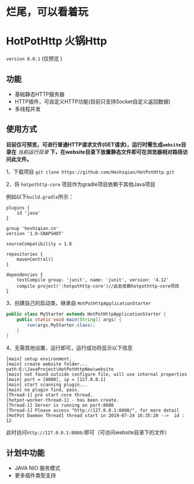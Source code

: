 # 烂尾，可以看着玩
# HotPotHttp 火锅Http

 `version 0.0.1` (仅预览 )

## 功能

- 基础静态HTTP服务器
- HTTP插件，可自定义HTTP功能(目前只支持Socket自定义返回数据)
- 多线程并发

## 使用方式

**目前仅可预览，可进行普通HTTP请求文件(GET请求)，运行时需生成`website`目录在** *当前运行目录* **下，在website目录下放置静态文件即可在浏览器相对路径访问此文件。**

1、下载项目
    `git clone https://github.com/Heshiqian/HotPotHttp.git`

2、将 `hotpothttp-core` 项目作为gradle项目依赖于其他Java项目

例如以下`build.gradle`所示：

```
plugins {
    id 'java'
}

group 'heshiqian.cn'
version '1.0-SNAPSHOT'

sourceCompatibility = 1.8

repositories {
    mavenCentral()
}

dependencies {
    testCompile group: 'junit', name: 'junit', version: '4.12'
    compile project(':hotpothttp-core')//此处依赖hotpothttp-core项目
}
```

3、创建自己的启动类，继承自 `HotPotHttpApplicationStarter`

```java
public class MyStarter extends HotPotHttpApplicationStarter {
    public static void main(String[] args) {
        run(args,MyStarter.class);
    }
}
```

4、无需其他设置，运行即可，运行成功将显示以下信息

```
[main] setup environment.
[main] create website folder... path:E:\JavaProject\HotPotHttpNew\website
[main] not found outside configure file, will use internal properties
[main] port = [8080], ip = [127.0.0.1]
[main] start scanning plugin...
[main] no plugin find, pass.
[Thread-1] pre start core thread.
[hotpot-worker-thread-1] - has been create.
[Thread-1] Server is running on port:8080
[Thread-1] Please access "http://127.0.0.1:8080/", for more detail
[HotPot Daemon Thread] thread start in 2019-07-24 16:35:20 -->  id : 12
```

此时访问`http://127.0.0.1:8080/`即可（可访问website目录下的文件）

## 计划中功能

- JAVA NIO 服务模式
- 更多插件类型支持

